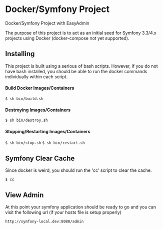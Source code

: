 # Docker/Symfony Project
Docker/Symfony Project with EasyAdmin

The purpose of this project is to act as an initial seed for Symfony 3.3/4.x projects using Docker (docker-compose not yet supported).

## Installing
This project is built using a serious of bash scripts. However, if you do not have bash installed, you should be able to run the docker commands individually within each script.

#### Build Docker Images/Containers
`$ sh bin/build.sh`

#### Destroying Images/Containers
`$ sh bin/destroy.sh`

#### Stopping/Restarting Images/Containers
`$ sh bin/stop.sh`
`$ sh bin/restart.sh`

## Symfony Clear Cache
Since docker is weird, you should run the 'cc' script to clear the cache.

`$ cc`

## View Admin
At this point your symfony application should be ready to go and you can visit the following url (if your hosts file is setup properly)

`http://symfony-local.dev:8080/admin`
